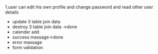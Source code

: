 1.user can edit his own  profile and change password and read other user details
- update 3 table join data
- destroy 3 table join data ->done
- calender add 
- success massage->done
- error massage 
- form validation
